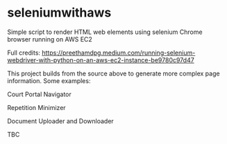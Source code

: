 # seleniumwithaws

Simple script to render HTML web elements using selenium Chrome browser running on AWS EC2

Full credits: https://preethamdpg.medium.com/running-selenium-webdriver-with-python-on-an-aws-ec2-instance-be9780c97d47

This project builds from the source above to generate more complex page information. Some examples:

Court Portal Navigator

Repetition Minimizer

Document Uploader and Downloader

TBC
